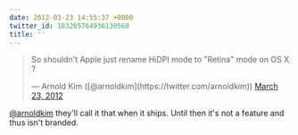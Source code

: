 ```yaml
---
date: 2012-03-23 14:55:37 +0000
twitter_id: 183265764936130560
title: ''
---
```


<blockquote class="twitter-tweet"><p lang="en" dir="ltr">So shouldn&#39;t Apple just rename HiDPI mode to &quot;Retina&quot; mode on OS X ?</p>&mdash; Arnold Kim ([@arnoldkim](https://twitter.com/arnoldkim)) <a href="https://twitter.com/arnoldkim/status/183234898704863235?ref_src=twsrc%5Etfw">March 23, 2012</a></blockquote>
<script async src="https://platform.twitter.com/widgets.js" charset="utf-8"></script>

[@arnoldkim](https://twitter.com/arnoldkim) they'll call it that when it ships. Until then it's not a feature and thus isn't branded.
